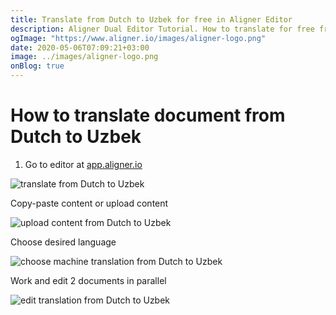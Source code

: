 ```yaml
---
title: Translate from Dutch to Uzbek for free in Aligner Editor
description: Aligner Dual Editor Tutorial. How to translate for free from Dutch to Uzbek. Aligner is multilingual document management platform. 
ogImage: "https://www.aligner.io/images/aligner-logo.png"
date: 2020-05-06T07:09:21+03:00
image: ../images/aligner-logo.png
onBlog: true
---
```


# How to translate document from Dutch to Uzbek

1. Go to editor at [app.aligner.io](https://app.aligner.io "Aligner App web page")

![translate from Dutch to Uzbek](../aligner-blank-editor.png "translate from Dutch to Uzbek")

Copy-paste content or upload content

![upload content from Dutch to Uzbek](../aligner-uploaded-document.png "upload content from Dutch to Uzbek")

Choose desired language

![choose machine translation from Dutch to Uzbek](../aligner-language-dropdown.png "choose machine translation from Dutch to Uzbek")

Work and edit 2 documents in parallel

![edit translation from Dutch to Uzbek](../aligner-double-sitded-editor.png "edit translation from Dutch to Uzbek")

